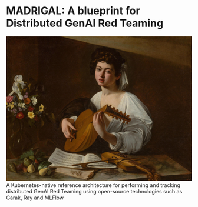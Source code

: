# MADRIGAL: A blueprint for Distributed GenAI Red Teaming
 ![The Lute Player (c. 1600) by Caravaggio. The lutenist reads madrigal music by the composer Jacques Arcadelt. (Hermitage, Saint Petersburg)](assets/image.jpeg)
A Kubernetes-native reference architecture for performing and tracking distributed GenAI Red Teaming using open-source technologies such as Garak, Ray and MLFlow


